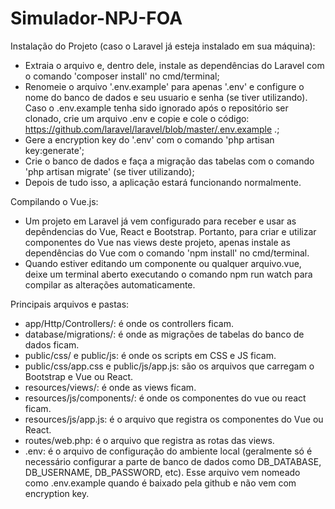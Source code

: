 # Simulador-NPJ-FOA
Instalação do Projeto (caso o Laravel já esteja instalado em sua máquina):
- Extraia o arquivo e, dentro dele, instale as dependências do Laravel com o comando 'composer install' no cmd/terminal;
- Renomeie o arquivo '.env.example' para apenas '.env' e configure o nome do banco de dados e seu usuario e senha (se tiver utilizando). Caso o .env.example tenha sido ignorado após o repositório ser clonado, crie um arquivo .env e copie e cole o código: https://github.com/laravel/laravel/blob/master/.env.example .;
- Gere a encryption key do '.env' com o comando 'php artisan key:generate';
- Crie o banco de dados e faça a migração das tabelas com o comando 'php artisan migrate' (se tiver utilizando);
- Depois de tudo isso, a aplicação estará funcionando normalmente.

Compilando o Vue.js:
- Um projeto em Laravel já vem configurado para receber e usar as depêndencias do Vue, React e Bootstrap. Portanto, para criar e utilizar componentes do Vue nas views deste projeto, apenas instale as dependências do Vue com o comando 'npm install' no cmd/terminal.
- Quando estiver editando um componente ou qualquer arquivo.vue, deixe um terminal aberto executando o comando npm run watch para compilar as alterações automaticamente.

Principais arquivos e pastas:
- app/Http/Controllers/: é onde os controllers ficam.
- database/migrations/: é onde as migrações de tabelas do banco de dados ficam.
- public/css/ e public/js: é onde os scripts em CSS e JS ficam.
- public/css/app.css e public/js/app.js: são os arquivos que carregam o Bootstrap e Vue ou React.
- resources/views/: é onde as views ficam.
- resources/js/components/: é onde os componentes do vue ou react ficam.
- resources/js/app.js: é o arquivo que registra os componentes do Vue ou React.
- routes/web.php: é o arquivo que registra as rotas das views.
- .env: é o arquivo de configuração do ambiente local (geralmente só é necessário configurar a parte de banco de dados como DB_DATABASE, DB_USERNAME, DB_PASSWORD, etc). Esse arquivo vem nomeado como .env.example quando é baixado pela github e não vem com encryption key.
